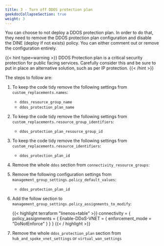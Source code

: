 ```yaml
---
title: 3 - Turn off DDOS protection plan
geekdocCollapseSection: true
weight: 3
---
```


You can choose to not deploy a DDOS protection plan. In order to do that, they need to remove the DDOS protection plan configuration and disable the DINE (deploy if not exists) policy. You can either comment out or remove the configuration entirely.

{{< hint type=warning >}}
DDOS Protection plan is a critical security protection for public facing services. Carefully consider this and be sure to put in place an alternative solution, such as per IP protection.
{{< /hint >}}

The steps to follow are:

1. To keep the code tidy remove the following settings from `custom_replacements.names`:
    * `ddos_resource_group_name`
    * `ddos_protection_plan_name`
1. To keep the code tidy remove the following settings from `custom_replacements.resource_group_identifiers`:
    * `ddos_protection_plan_resource_group_id`
1. To keep the code tidy remove the following settings from `custom_replacements.resource_identifiers`:
    * `ddos_protection_plan_id`
1. Remove the whole `ddos` section from `connectivity_resource_groups`:
1. Remove the following configuration settings from `management_group_settings.policy_default_values`:
    * `ddos_protection_plan_id`
1. Add the follow section to `management_group_settings.policy_assignments_to_modify`:
    
    {{< highlight terraform "linenos=table" >}}
    connectivity = {
      policy_assignments = {
        Enable-DDoS-VNET = {
          enforcement_mode = "DoNotEnforce"
        }
      }
    }
    {{< / highlight >}}
1. Remove the whole `ddos_protection_plan` section from `hub_and_spoke_vnet_settings` or `virtual_wan_settings`
